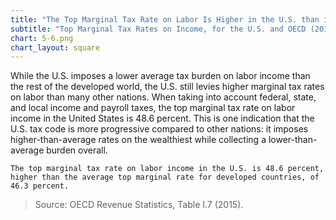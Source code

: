 ```yaml
---
title: "The Top Marginal Tax Rate on Labor Is Higher in the U.S. than in the OECD"
subtitle: "Top Marginal Tax Rates on Income, for the U.S. and OECD (2014)"
chart: 5-6.png
chart_layout: square
---
```

While the U.S. imposes a lower average tax burden on labor income than the rest of the developed world, the U.S. still levies higher marginal tax rates on labor than many other nations. When taking into account federal, state, and local income and payroll taxes, the top marginal tax rate on labor income in the United States is 48.6 percent. This is one indication that the U.S. tax code is more progressive compared to other nations: it imposes higher-than-average rates on the wealthiest while collecting a lower-than-average burden overall.

```
The top marginal tax rate on labor income in the U.S. is 48.6 percent, higher than the average top marginal rate for developed countries, of 46.3 percent.
```

>Source: OECD Revenue Statistics, Table I.7 (2015).
